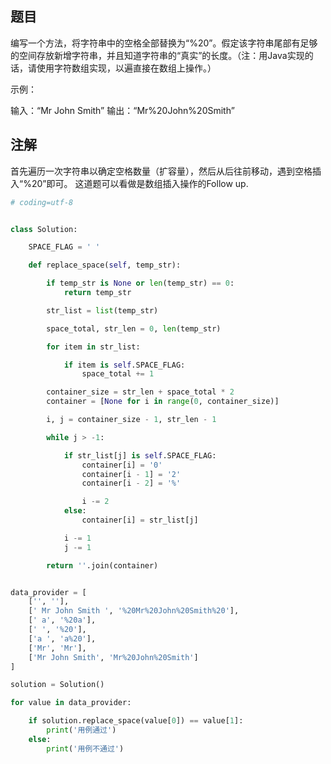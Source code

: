 
## 题目
编写一个方法，将字符串中的空格全部替换为“%20”。假定该字符串尾部有足够的空间存放新增字符串，并且知道字符串的“真实”的长度。（注：用Java实现的话，请使用字符数组实现，以遍直接在数组上操作。）

示例：

输入：“Mr John Smith”
输出：“Mr%20John%20Smith”

## 注解
首先遍历一次字符串以确定空格数量（扩容量），然后从后往前移动，遇到空格插入“%20”即可。
这道题可以看做是数组插入操作的Follow up.


```python
# coding=utf-8


class Solution:

    SPACE_FLAG = ' '

    def replace_space(self, temp_str):

        if temp_str is None or len(temp_str) == 0:
            return temp_str

        str_list = list(temp_str)

        space_total, str_len = 0, len(temp_str)

        for item in str_list:

            if item is self.SPACE_FLAG:
                space_total += 1

        container_size = str_len + space_total * 2
        container = [None for i in range(0, container_size)]

        i, j = container_size - 1, str_len - 1

        while j > -1:

            if str_list[j] is self.SPACE_FLAG:
                container[i] = '0'
                container[i - 1] = '2'
                container[i - 2] = '%'

                i -= 2
            else:
                container[i] = str_list[j]

            i -= 1
            j -= 1

        return ''.join(container)


data_provider = [
    ['', ''],
    [' Mr John Smith ', '%20Mr%20John%20Smith%20'],
    [' a', '%20a'],
    [' ', '%20'],
    ['a ', 'a%20'],
    ['Mr', 'Mr'],
    ['Mr John Smith', 'Mr%20John%20Smith']
]

solution = Solution()

for value in data_provider:

    if solution.replace_space(value[0]) == value[1]:
        print('用例通过')
    else:
        print('用例不通过')

```

